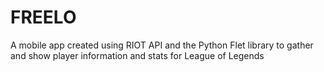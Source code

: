 # FREELO
A mobile app created using RIOT API and the Python Flet library to gather and show player information and stats for League of Legends
